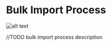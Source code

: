 Bulk Import Process
=========

![alt text](../../images/admin/bulk-import-process.png "Bulk Import Process")

//TODO bulk import process description